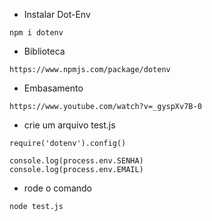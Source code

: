 
* Instalar Dot-Env
```
npm i dotenv
```

* Biblioteca
```
https://www.npmjs.com/package/dotenv
```

* Embasamento
```
https://www.youtube.com/watch?v=_gyspXv7B-0
```

* crie um arquivo test.js
```
require('dotenv').config()

console.log(process.env.SENHA)
console.log(process.env.EMAIL)
```

* rode o comando
```
node test.js
```